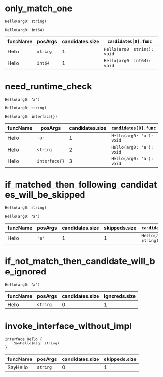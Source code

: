 # only_match_one

```dexscript
Hello(arg0: string)
```

```dexscript
Hello(arg0: int64)
```

| funcName | posArgs  | candidates.size | `candidates[0].func`        |
| -------- | -------- | --------------- | --------------------------- |
| Hello    | `string` | 1               | `Hello(arg0: string): void` |
| Hello    | `int64`  | 1               | `Hello(arg0: int64): void`  |

# need_runtime_check

```dexscript
Hello(arg0: 'a')
```

```dexscript
Hello(arg0: string)
```

```dexscript
Hello(arg0: interface{})
```

| funcName | posArgs       | candidates.size | `candidates[0].func`     | `candidates[1].func`        | `candidates[2].func`             |
| -------- | ------------- | --------------- | ------------------------ | --------------------------- | -------------------------------- |
| Hello    | `'a'`         | 1               | `Hello(arg0: 'a'): void` | null                        | null                             |
| Hello    | `string`      | 2               | `Hello(arg0: 'a'): void` | `Hello(arg0: string): void` | null                             |
| Hello    | `interface{}` | 3               | `Hello(arg0: 'a'): void` | `Hello(arg0: string): void` | `Hello(arg0: interface{}): void` |

# if_matched_then_following_candidates_will_be_skipped

```dexscript
Hello(arg0: string)
```

```dexscript
Hello(arg0: 'a')
```

| funcName | posArgs | candidates.size | skippeds.size | `candidates[0].func`        |
| -------- | ------- | --------------- | ------------- | --------------------------- |
| Hello    | `'a'`   | 1               | 1             | `Hello(arg0: string): void` |

# if_not_match_then_candidate_will_be_ignored

```dexscript
Hello(arg0: 'a')
```

| funcName | posArgs  | candidates.size | ignoreds.size |
| -------- | -------- | --------------- | ------------- |
| Hello    | `string` | 0               | 1             |

# invoke_interface_without_impl

```dexscript
interface Hello {
    SayHello(msg: string)
}
```

| funcName | posArgs  | candidates.size | skippeds.size |
| -------- | -------- | --------------- | ------------- |
| SayHello | `string` | 0               | 1             |